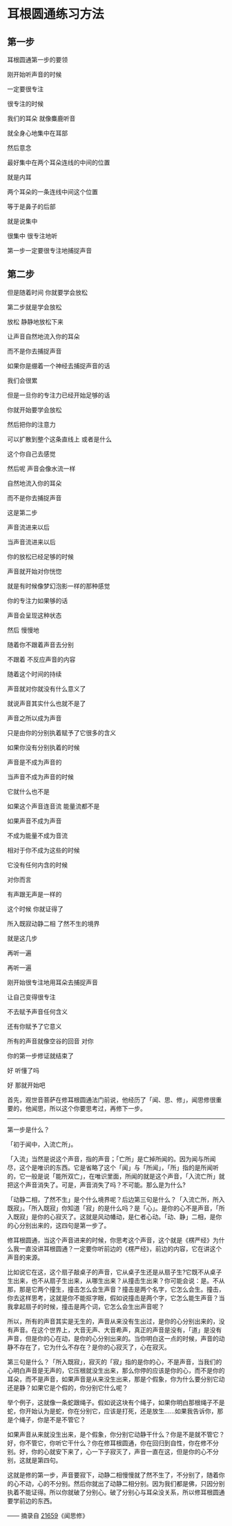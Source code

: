 # 耳根圆通练习方法

## 第一步

耳根圆通第一步的要领

刚开始听声音的时候

一定要很专注

很专注的时候

我们的耳朵 就像麋鹿听音

就全身心地集中在耳部

然后意念

最好集中在两个耳朵连线的中间的位置

就是内耳

两个耳朵的一条连线中间这个位置

等于是鼻子的后部

就是说集中

很集中 很专注地听

第一步一定要很专注地捕捉声音



## 第二步

但是随着时间 你就要学会放松

第二步就是学会放松

放松 静静地放松下来

让声音自然地流入你的耳朵

而不是你去捕捉声音

如果你是绷着一个神经去捕捉声音的话

我们会很累

但是一旦你的专注力已经开始足够的话

你就开始要学会放松

然后把你的注意力

可以扩散到整个这条直线上 或者是什么

这个你自己去感觉

然后呢 声音会像水流一样

自然地流入你的耳朵

而不是你去捕捉声音

这是第二步

声音流进来以后

当声音流进来以后

你的放松已经足够的时候

声音就开始对你恍惚

就是有时候像梦幻泡影一样的那种感觉

你的专注力如果够的话

声音会呈现这种状态

然后 慢慢地

随着你不跟着声音去分别

不跟着 不反应声音的内容

随着这个时间的持续

声音就对你就没有什么意义了

就说声音其实什么也就不是了

声音之所以成为声音

只是由你的分别执着赋予了它很多的含义

如果你没有分别执着的时候

声音是不成为声音的

当声音不成为声音的时候

它就什么也不是

如果这个声音连音流 能量流都不是

如果声音不成为声音

不成为能量不成为音流

相对于你不成为这些的时候

它没有任何内含的时候

对你而言

有声跟无声是一样的

这个时候 你就证得了

所入既寂动静二相 了然不生的境界

就是这几步

再听一遍

再听一遍

刚开始很专注地用耳朵去捕捉声音

让自己变得很专注

不去赋予声音任何含义

还有你赋予了它意义

所有的声音就像空谷的回音 对你

你的第一步修证就结束了

好 听懂了吗

好 那就开始吧

首先，观世音菩萨在修耳根圆通法门前说，他经历了「闻、思、修」，闻思修很重要的，他闻思，所以这个你要思考过，再修下一步。

---

第一步是什么？

「初于闻中，入流亡所」。

「入流」当然是说这个声音，指的声音；「亡所」是亡掉所闻的。因为闻与所闻尽，这个是唯识的东西。它是省略了这个「闻」与「所闻」，「所」指的是所闻听的，它一般是说「能所双亡」，在唯识里面，所闻的就是这个声音，「入流亡所」就把这个声音消失了。可是，声音消失了吗？不可能。那么是为什么?

「动静二相，了然不生」是个什么境界呢？后边第三句是什么？「入流亡所，所入既寂」。「所入既寂」你知道「寂」的是什么吗？是「心」。是你的心不是声音，「所入既寂」是你的心寂灭了。这就是风动幡动，是仁者心动。「动、静」二相，是你的心分别出来的，这四句是第一步了。

修耳根圆通，当这个声音进来的时候，你思考这个声音，这个就是《楞严经》为什么我一直没讲耳根圆通？一定要你听前边的《楞严经》，前边的内容，它在讲这个声音的来源。

比如说它在这，这个扇子敲桌子的声音，它从桌子生还是从扇子生?它既不从桌子生出来，也不从扇子生出来，从哪生出来？从撞击生出来？你可能会说：是。不从那，那是它两个撞生，撞击怎么会生声音？撞击是两个名字，它怎么会生。撞击，你去这样思考，这就是你不能抠字眼，假如说撞击是两个字，它怎么能生声音？当我拿起扇子的时候，撞击是两个词，它怎么会生出声音呢？

所以，所有的声音其实是无生的，声音从来没有生出过，是你的心分别出来的，没有声音。在这个世界上，大音无声、大音希声，真正的声音是没有，「道」是没有声音，但是你的心在动，是你的心分别出来的。当你明白这一点的时候，声音的动静不存在了，它为什么不存在？是你的心寂灭了，心在寂灭。

第三句是什么？「所入既寂」，寂灭的「寂」指的是你的心，不是声音，当我们的心明白声音是无声的，它压根就没生出来，那么你停的应该是你的心，而不是你的耳朵，而不是声音，如果声音是从来没生出来，那是个假象，你为什么要分别它动还是静？如果它是个假的，你分别它什么呢？

举个例子，这就像一条蛇跟绳子。假如说这块有个绳子，如果你明白那根绳子不是蛇，你开始认为是蛇，你在分别它，应该是打死，还是放生\...\...如果我告诉你，那是个绳子，你是不是不管它？

如果声音从来就没生出来，是个假象，你分别它动静干什么？你是不是就不管它？好，你不管它，你听它干什么？你在修耳根圆通，你在回归到自性，你在修不分别。好，你的心就安下来了，心一下子寂灭了，声音一直在这，但是你的心不分别，这就是第四句。

这就是修的第一步，声音要寂下，动静二相慢慢就了然不生了，不分别了，随着你的心不动，心的不分别。然后你就出了动静二相分别。因为我们都是佛，只因分别执着不能证得。所以你就破了分别心。破了分别心与耳朵没关系，所以修耳根圆通要学前边的东西。

—— 摘录自 [21659](/video?no=21659)《闻思修》
